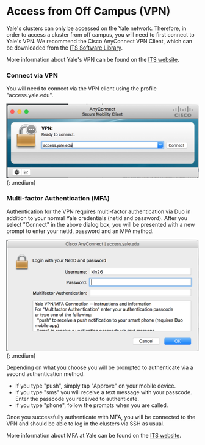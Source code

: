 # Access from Off Campus (VPN)

Yale's clusters can only be accessed on the Yale network. Therefore, in order to access a cluster from off campus, you will need to first connect to Yale's VPN. We recommend the Cisco AnyConnect VPN Client, which can be downloaded from the [ITS Software Library](http://software.yale.edu/software/cisco-vpn-anyconnect).

More information about Yale's VPN can be found on the [ITS website](http://its.yale.edu/services/internet-phones-and-television/campus-access/vpn/vpn).

### Connect via VPN

You will need to connect via the VPN client using the profile "access.yale.edu".

![VPN client.](/img/vpn1.png){: .medium}

### Multi-factor Authentication (MFA)

Authentication for the VPN requires multi-factor authentication via Duo in addition to your normal Yale credentials (netid and password). After you select "Connect" in the above dialog box, you will be presented with a new prompt to enter your netid, password and an MFA method.

![VPN with MFA.](/img/vpn2.png){: .medium}

Depending on what you choose you will be prompted to authenticate via a second authentication method.

*   If you type "push", simply tap "Approve" on your mobile device.
*   If you type "sms" you will receive a text message with your passcode. Enter the passcode you received to authenticate.
*   If you type "phone", follow the prompts when you are called.

Once you successfully authenticate with MFA, you will be connected to the VPN and should be able to log in the clusters via SSH as usual.

More information about MFA at Yale can be found on the [ITS website](http://its.yale.edu/secure-computing/identity-and-access-management/multifactor-authentication-yale).